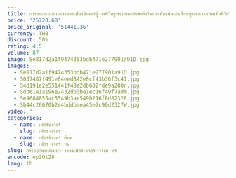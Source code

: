 ```yaml
---
title: การออกแบบแบบจําลองเฟอร์นิเจอร์ตู้วางทีวีหรูหราทันสมัยขาตั้งวินเทจห้องนั่งเล่นที่สมบูรณ์ความบันเทิงทีวีเป็นสินค้าที่คอนโซลลิ้นชัก
price: '25720.68'
price_original: '51441.36'
currency: THB
discount: 50%
rating: 4.5
volume: 87
image: Se817d2a1f9474353bdb471e277901a91D.jpg
images:
  - Se817d2a1f9474353bdb471e277901a91D.jpg
  - S037487f491e64eed842e8cf43b36f3c41.jpg
  - S4d191e2e551441f48e2db632fde9a280n.jpg
  - Sdb61e1a196e2432db3be1ec16f49f7adm.jpg
  - Se9684855ac5549b3ae549b216f8d82328.jpg
  - Sb44c26670b2e4bddbaea45e7c90d2327W.jpg
video: ''
categories:
  - name: เฟอร์นิเจอร์
    slug: เฟอร-เจอร
  - name: เฟอร์นิเจอร์ บ้าน
    slug: เฟอร-เจอร-าน
slug: การออกแบบแบบจ-าลองเฟอร-เจอร-วางท-หร
encode: op2Qt28
lang: th
---
```

  